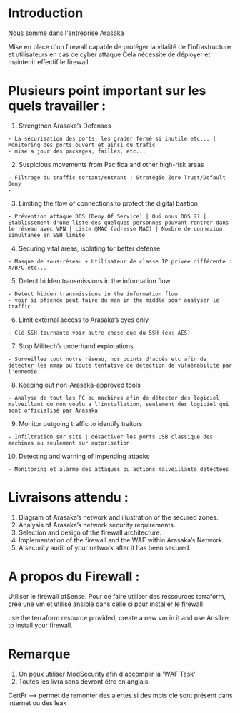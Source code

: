 # Introduction
Nous somme dans l'entreprise Arasaka

Mise en place d'un firewall capable de protéger la vitalité de l'infrastructure et utilisateurs en cas de cyber attaque
Cela nécessite de déployer et maintenir effectif le firewall

# Plusieurs point important sur les quels travailler :
1. Strengthen Arasaka’s Defenses
```
- La sécurisation des ports, les grader fermé si inutile etc... | Monitoring des ports ouvert et ainsi du trafic
- mise a jour des packages, failles, etc...
```

2. Suspicious movements from Pacifica and other high-risk areas
```
- Filtrage du traffic sortant/entrant : Stratégie Zero Trust/Default Deny
-
```

3. Limiting the flow of connections to protect the digital bastion
```
- Prévention attaque DOS (Deny Of Service) | Qui nous DOS ?? | Etablissement d'une liste des quelques personnes pouvant rentrer dans le réseau avec VPN | Liste @MAC (adresse MAC) | Nombre de connexion simultanée en SSH limité
```

4. Securing vital areas, isolating for better defense
```
- Masque de sous-réseau + Utilisateur de classe IP privée différente : A/B/C etc...
```

5. Detect hidden transmissions in the information flow
```
- Detect hidden transmissions in the information flow
- voir si pfsence peut faire du man in the middle pour analyser le traffic
```

6. Limit external access to Arasaka’s eyes only
```
- Clé SSH tournante voir autre chose que du SSH (ex: AES)
```

7. Stop Militech’s underhand explorations
```
- Surveillez tout notre réseau, nos points d'accès etc afin de détecter les nmap ou toute tentative de détection de vulnérabilité par l'ennemie.
```

8. Keeping out non-Arasaka-approved tools
```
- Analyse de tout les PC ou machines afin de détecter des logiciel malveillant ou non voulu a l'installation, seulement des logiciel qui sont officialisé par Arasaka

```

9. Monitor outgoing traffic to identify traitors
```
- Infiltration sur site | désactiver les ports USB classique des machines ou seulement sur autorisation
```

10. Detecting and warning of impending attacks
```
- Monitoring et alarme des attaques ou actions malveillante détectées
```

# Livraisons attendu :
1. Diagram of Arasaka’s network and illustration of the secured zones.
2. Analysis of Arasaka’s network security requirements.
3. Selection and design of the firewall architecture.
4. Implementation of the firewall and the WAF within Arasaka’s Network.
5. A security audit of your network after it has been secured.

# A propos du Firewall :
Utiliser le firewall pfSense. Pour ce faire utiliser des ressources terraform, crée une vm et utilisé ansible dans celle ci pour installer le firewall

use the terraform resource provided,
create a new vm in it and use Ansible to install your firewall.


# Remarque
1. On peux utiliser ModSecurity afin d'accomplir la 'WAF Task'
2. Toutes les livraisons devront être en anglais

CertFr --> permet de remonter des alertes si des mots clé sont présent dans internet ou des leak
